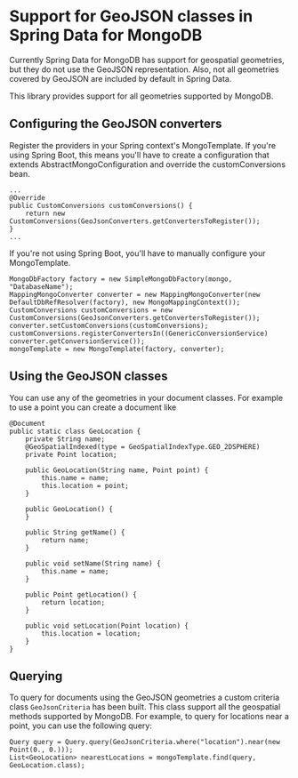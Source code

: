 # Support for GeoJSON classes in Spring Data for MongoDB

Currently Spring Data for MongoDB has support for geospatial geometries, but they do not use the GeoJSON representation.
Also, not all geometries covered by GeoJSON are included by default in Spring Data.

This library provides support for all geometries supported by MongoDB.

## Configuring the GeoJSON converters

Register the providers in your Spring context's MongoTemplate. If you're using Spring Boot, this means you'll have to create a configuration that extends
AbstractMongoConfiguration and override the customConversions bean.

    ...
    @Override
    public CustomConversions customConversions() {
        return new CustomConversions(GeoJsonConverters.getConvertersToRegister());
    }
    ...

If you're not using Spring Boot, you'll have to manually configure your MongoTemplate.

    MongoDbFactory factory = new SimpleMongoDbFactory(mongo, "DatabaseName");
    MappingMongoConverter converter = new MappingMongoConverter(new DefaultDbRefResolver(factory), new MongoMappingContext());
    CustomConversions customConversions = new CustomConversions(GeoJsonConverters.getConvertersToRegister());
    converter.setCustomConversions(customConversions);
    customConversions.registerConvertersIn((GenericConversionService) converter.getConversionService());
    mongoTemplate = new MongoTemplate(factory, converter);

## Using the GeoJSON classes

You can use any of the geometries in your document classes. For example to use a point you can create a document like

    @Document
    public static class GeoLocation {
        private String name;
        @GeoSpatialIndexed(type = GeoSpatialIndexType.GEO_2DSPHERE)
        private Point location;

        public GeoLocation(String name, Point point) {
            this.name = name;
            this.location = point;
        }

        public GeoLocation() {
        }

        public String getName() {
            return name;
        }

        public void setName(String name) {
            this.name = name;
        }

        public Point getLocation() {
            return location;
        }

        public void setLocation(Point location) {
            this.location = location;
        }
    }

## Querying

To query for documents using the GeoJSON geometries a custom criteria class `GeoJsonCriteria` has been built. This class support all
the geospatial methods supported by MongoDB. For example, to query for locations near a point, you can use the following query:

    Query query = Query.query(GeoJsonCriteria.where("location").near(new Point(0., 0.)));
    List<GeoLocation> nearestLocations = mongoTemplate.find(query, GeoLocation.class);

